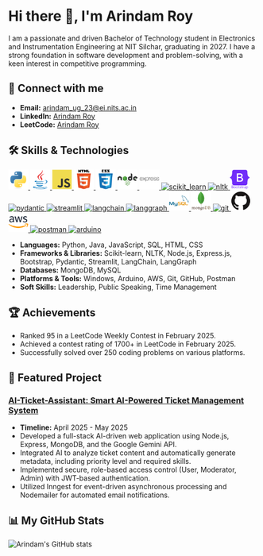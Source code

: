 # Hi there 👋, I'm Arindam Roy

I am a passionate and driven Bachelor of Technology student in Electronics and Instrumentation Engineering at NIT Silchar, graduating in 2027. I have a strong foundation in software development and problem-solving, with a keen interest in competitive programming.

## 🔗 Connect with me
* **Email:** arindam_ug_23@ei.nits.ac.in
* **LinkedIn:** [Arindam Roy](https://www.linkedin.com/in/arindam-roy-343a0119a/)
* **LeetCode:** [Arindam Roy](https://leetcode.com/Arindam-Roy/)

## 🛠️ Skills & Technologies

<p align="left">
    <a href="https://www.python.org" target="_blank" rel="noreferrer">
        <img src="https://raw.githubusercontent.com/devicons/devicon/master/icons/python/python-original.svg" alt="python" width="40" height="40"/>
    </a>
    <a href="https://www.java.com" target="_blank" rel="noreferrer">
        <img src="https://raw.githubusercontent.com/devicons/devicon/master/icons/java/java-original.svg" alt="java" width="40" height="40"/>
    </a>
    <a href="https://developer.mozilla.org/en-US/docs/Web/JavaScript" target="_blank" rel="noreferrer">
        <img src="https://raw.githubusercontent.com/devicons/devicon/master/icons/javascript/javascript-original.svg" alt="javascript" width="40" height="40"/>
    </a>
    <a href="https://www.w3.org/html/" target="_blank" rel="noreferrer">
        <img src="https://raw.githubusercontent.com/devicons/devicon/master/icons/html5/html5-original-wordmark.svg" alt="html5" width="40" height="40"/>
    </a>
    <a href="https://www.w3schools.com/css/" target="_blank" rel="noreferrer">
        <img src="https://raw.githubusercontent.com/devicons/devicon/master/icons/css3/css3-original-wordmark.svg" alt="css3" width="40" height="40"/>
    </a>
    <a href="https://nodejs.org" target="_blank" rel="noreferrer">
        <img src="https://raw.githubusercontent.com/devicons/devicon/master/icons/nodejs/nodejs-original-wordmark.svg" alt="nodejs" width="40" height="40"/>
    </a>
    <a href="https://expressjs.com" target="_blank" rel="noreferrer">
        <img src="https://raw.githubusercontent.com/devicons/devicon/master/icons/express/express-original-wordmark.svg" alt="express" width="40" height="40"/>
    </a>
    <a href="https://scikit-learn.org/" target="_blank" rel="noreferrer">
        <img src="https://upload.wikimedia.org/wikipedia/commons/thumb/0/05/Scikit_learn_logo_small.svg/800px-Scikit_learn_logo_small.svg.png" alt="scikit_learn" width="40" height="40"/>
    </a>
    <a href="https://www.nltk.org/" target="_blank" rel="noreferrer">
        <img src="https://raw.githubusercontent.com/nltk/nltk_data/gh-pages/themes/nltk/images/logo.png" alt="nltk" width="40" height="40"/>
    </a>
    <a href="https://getbootstrap.com" target="_blank" rel="noreferrer">
        <img src="https://raw.githubusercontent.com/devicons/devicon/master/icons/bootstrap/bootstrap-plain-wordmark.svg" alt="bootstrap" width="40" height="40"/>
    </a>
    <a href="https://docs.pydantic.dev/" target="_blank" rel="noreferrer">
        <img src="https://raw.githubusercontent.com/pydantic/pydantic/main/docs/logo-square.svg" alt="pydantic" width="40" height="40"/>
    </a>
    <a href="https://streamlit.io/" target="_blank" rel="noreferrer">
        <img src="https://cdn.worldvectorlogo.com/logos/streamlit.svg" alt="streamlit" width="40" height="40"/>
    </a>
    <a href="https://www.langchain.com/" target="_blank" rel="noreferrer">
        <img src="https://raw.githubusercontent.com/arindam-roy/arindam-roy/main/assets/langchain.svg" alt="langchain" width="40" height="40"/>
    </a>
    <a href="https://langchain-ai.github.io/langgraph/" target="_blank" rel="noreferrer">
        <img src="https://raw.githubusercontent.com/arindam-roy/arindam-roy/main/assets/langgraph.svg" alt="langgraph" width="40" height="40"/>
    </a>
    <a href="https://www.mysql.com/" target="_blank" rel="noreferrer">
        <img src="https://raw.githubusercontent.com/devicons/devicon/master/icons/mysql/mysql-original-wordmark.svg" alt="mysql" width="40" height="40"/>
    </a>
    <a href="https://www.mongodb.com/" target="_blank" rel="noreferrer">
        <img src="https://raw.githubusercontent.com/devicons/devicon/master/icons/mongodb/mongodb-original-wordmark.svg" alt="mongodb" width="40" height="40"/>
    </a>
    <a href="https://git-scm.com/" target="_blank" rel="noreferrer">
        <img src="https://www.vectorlogo.zone/logos/git-scm/git-scm-icon.svg" alt="git" width="40" height="40"/>
    </a>
    <a href="https://github.com/" target="_blank" rel="noreferrer">
        <img src="https://raw.githubusercontent.com/devicons/devicon/master/icons/github/github-original.svg" alt="github" width="40" height="40"/>
    </a>
    <a href="https://aws.amazon.com" target="_blank" rel="noreferrer">
        <img src="https://raw.githubusercontent.com/devicons/devicon/master/icons/amazonwebservices/amazonwebservices-original-wordmark.svg" alt="aws" width="40" height="40"/>
    </a>
    <a href="https://www.postman.com/" target="_blank" rel="noreferrer">
        <img src="https://www.vectorlogo.zone/logos/getpostman/getpostman-icon.svg" alt="postman" width="40" height="40"/>
    </a>
    <a href="https://www.arduino.cc/" target="_blank" rel="noreferrer">
        <img src="https://cdn.worldvectorlogo.com/logos/arduino-1.svg" alt="arduino" width="40" height="40"/>
    </a>
</p>

*   **Languages:** Python, Java, JavaScript, SQL, HTML, CSS
*   **Frameworks & Libraries:** Scikit-learn, NLTK, Node.js, Express.js, Bootstrap, Pydantic, Streamlit, LangChain, LangGraph
*   **Databases:** MongoDB, MySQL
*   **Platforms & Tools:** Windows, Arduino, AWS, Git, GitHub, Postman
*   **Soft Skills:** Leadership, Public Speaking, Time Management

## 🏆 Achievements

*   Ranked 95 in a LeetCode Weekly Contest in February 2025.
*   Achieved a contest rating of 1700+ in LeetCode in February 2025.
*   Successfully solved over 250 coding problems on various platforms.

## 🔭 Featured Project

### [AI-Ticket-Assistant: Smart AI-Powered Ticket Management System](https://github.com/Arindam-Roy2004/Ai-ticket-assistant)
*   **Timeline:** April 2025 - May 2025
*   Developed a full-stack AI-driven web application using Node.js, Express, MongoDB, and the Google Gemini API.
*   Integrated AI to analyze ticket content and automatically generate metadata, including priority level and required skills.
*   Implemented secure, role-based access control (User, Moderator, Admin) with JWT-based authentication.
*   Utilized Inngest for event-driven asynchronous processing and Nodemailer for automated email notifications.

## 📊 My GitHub Stats

![Arindam's GitHub stats](https://github-readme-stats.vercel.app/api?username=Arindam-Roy2004&show_icons=true&theme=radical)
